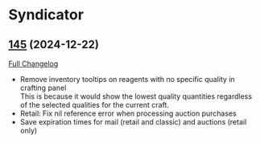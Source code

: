 # Syndicator

## [145](https://github.com/Baganator/Syndicator/tree/145) (2024-12-22)
[Full Changelog](https://github.com/Baganator/Syndicator/compare/144...145) 

- Remove inventory tooltips on reagents with no specific quality in crafting panel  
    This is because it would show the lowest quality quantities regardless  
    of the selected qualities for the current craft.  
- Retail: Fix nil reference error when processing auction purchases  
- Save expiration times for mail (retail and classic) and auctions (retail only)  
